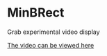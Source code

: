 # MinBRect
Grab experimental video display

[The video can be viewed here](https://youtu.be/V4QIez8l8vc)

